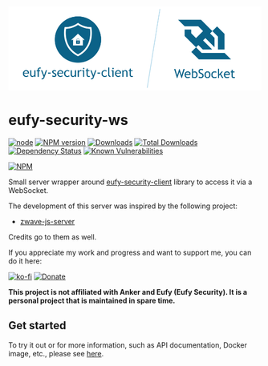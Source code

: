 ![Logo](docs/_media/eufy-security-ws.png)

# eufy-security-ws

[![node](https://img.shields.io/node/v/eufy-security-ws.svg)](https://www.npmjs.com/package/eufy-security-ws)
[![NPM version](http://img.shields.io/npm/v/eufy-security-ws.svg)](https://www.npmjs.com/package/eufy-security-ws)
[![Downloads](https://img.shields.io/npm/dm/eufy-security-ws.svg)](https://www.npmjs.com/package/eufy-security-ws)
[![Total Downloads](https://img.shields.io/npm/dt/eufy-security-ws.svg)](https://www.npmjs.com/package/eufy-security-ws)
[![Dependency Status](https://img.shields.io/librariesio/release/npm/eufy-security-ws)](https://libraries.io/npm/eufy-security-ws)
[![Known Vulnerabilities](https://snyk.io/test/github/bropat/eufy-security-ws/badge.svg)](https://snyk.io/test/github/bropat/eufy-security-ws)

[![NPM](https://nodei.co/npm/eufy-security-ws.png?downloads=true)](https://nodei.co/npm/eufy-security-ws/)

Small server wrapper around [eufy-security-client](https://www.npmjs.com/package/eufy-security-client) library to access it via a WebSocket.

The development of this server was inspired by the following project:

* [zwave-js-server](https://github.com/zwave-js/zwave-js-server)

Credits go to them as well.

If you appreciate my work and progress and want to support me, you can do it here:

[![ko-fi](https://www.ko-fi.com/img/githubbutton_sm.svg)](https://ko-fi.com/E1E332Q6Z)
[![Donate](https://img.shields.io/badge/Donate-PayPal-blue.svg)](https://www.paypal.me/pbroetto)

**This project is not affiliated with Anker and Eufy (Eufy Security). It is a personal project that is maintained in spare time.**

## Get started

To try it out or for more information, such as API documentation, Docker image, etc., please see [here](https://bropat.github.io/eufy-security-ws/).